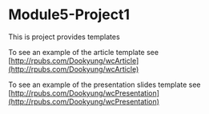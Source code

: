 # Module5-Project1

This is project provides templates

To see an example of the article template see [http://rpubs.com/Dookyung/wcArticle](http://rpubs.com/Dookyung/wcArticle)

To see an example of the presentation slides template see [http://rpubs.com/Dookyung/wcPresentation](http://rpubs.com/Dookyung/wcPresentation) 